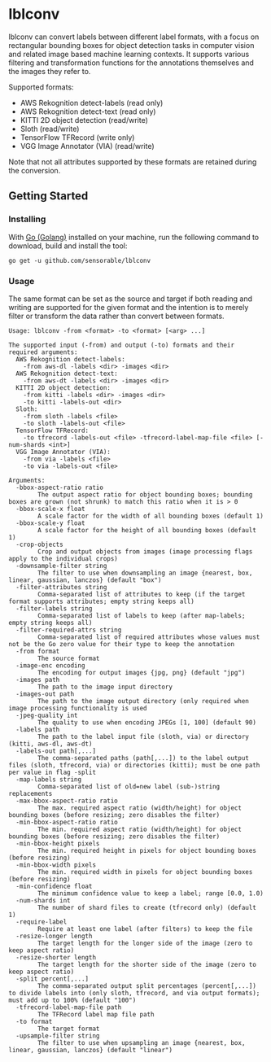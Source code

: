 # lblconv

lblconv can convert labels between different label formats, with a focus on rectangular bounding
boxes for object detection tasks in computer vision and related image based machine learning
contexts. It supports various filtering and transformation functions for the annotations themselves
and the images they refer to.

Supported formats:
* AWS Rekognition detect-labels (read only)
* AWS Rekognition detect-text (read only)
* KITTI 2D object detection (read/write)
* Sloth (read/write)
* TensorFlow TFRecord (write only)
* VGG Image Annotator (VIA) (read/write)

Note that not all attributes supported by these formats are retained during the conversion.

## Getting Started

### Installing

With [Go (Golang)](https://golang.org) installed on your machine, run the following command to
download, build and install the tool:

```
go get -u github.com/sensorable/lblconv
```

### Usage

The same format can be set as the source and target if both reading and writing are supported for
the given format and the intention is to merely filter or transform the data rather than convert
between formats.

``` 
Usage: lblconv -from <format> -to <format> [<arg> ...]

The supported input (-from) and output (-to) formats and their required arguments:
  AWS Rekognition detect-labels:
    -from aws-dl -labels <dir> -images <dir>
  AWS Rekognition detect-text:
    -from aws-dt -labels <dir> -images <dir>
  KITTI 2D object detection:
    -from kitti -labels <dir> -images <dir>
    -to kitti -labels-out <dir>
  Sloth:
    -from sloth -labels <file>
    -to sloth -labels-out <file>
  TensorFlow TFRecord:
    -to tfrecord -labels-out <file> -tfrecord-label-map-file <file> [-num-shards <int>]
  VGG Image Annotator (VIA):
    -from via -labels <file>
    -to via -labels-out <file>

Arguments:
  -bbox-aspect-ratio ratio
        The output aspect ratio for object bounding boxes; bounding boxes are grown (not shrunk) to match this ratio when it is > 0
  -bbox-scale-x float
        A scale factor for the width of all bounding boxes (default 1)
  -bbox-scale-y float
        A scale factor for the height of all bounding boxes (default 1)
  -crop-objects
        Crop and output objects from images (image processing flags apply to the individual crops)
  -downsample-filter string
        The filter to use when downsampling an image {nearest, box, linear, gaussian, lanczos} (default "box")
  -filter-attributes string
        Comma-separated list of attributes to keep (if the target format supports attributes; empty string keeps all)
  -filter-labels string
        Comma-separated list of labels to keep (after map-labels; empty string keeps all)
  -filter-required-attrs string
        Comma-separated list of required attributes whose values must not be the Go zero value for their type to keep the annotation
  -from format
        The source format
  -image-enc encoding
        The encoding for output images {jpg, png} (default "jpg")
  -images path
        The path to the image input directory
  -images-out path
        The path to the image output directory (only required when image processing functionality is used
  -jpeg-quality int
        The quality to use when encoding JPEGs [1, 100] (default 90)
  -labels path
        The path to the label input file (sloth, via) or directory (kitti, aws-dl, aws-dt)
  -labels-out path[,...]
        The comma-separated paths (path[,...]) to the label output files (sloth, tfrecord, via) or directories (kitti); must be one path per value in flag -split
  -map-labels string
        Comma-separated list of old=new label (sub-)string replacements
  -max-bbox-aspect-ratio ratio
        The max. required aspect ratio (width/height) for object bounding boxes (before resizing; zero disables the filter)
  -min-bbox-aspect-ratio ratio
        The min. required aspect ratio (width/height) for object bounding boxes (before resizing; zero disables the filter)
  -min-bbox-height pixels
        The min. required height in pixels for object bounding boxes (before resizing)
  -min-bbox-width pixels
        The min. required width in pixels for object bounding boxes (before resizing)
  -min-confidence float
        The minimum confidence value to keep a label; range [0.0, 1.0)
  -num-shards int
        The number of shard files to create (tfrecord only) (default 1)
  -require-label
        Require at least one label (after filters) to keep the file
  -resize-longer length
        The target length for the longer side of the image (zero to keep aspect ratio)
  -resize-shorter length
        The target length for the shorter side of the image (zero to keep aspect ratio)
  -split percent[,...]
        The comma-separated output split percentages (percent[,...]) to divide labels into (only sloth, tfrecord, and via output formats); must add up to 100% (default "100")
  -tfrecord-label-map-file path
        The TFRecord label map file path
  -to format
        The target format
  -upsample-filter string
        The filter to use when upsampling an image {nearest, box, linear, gaussian, lanczos} (default "linear")
```
